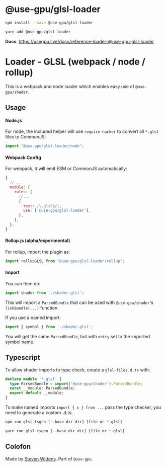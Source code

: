 # @use-gpu/glsl-loader

```sh
npm install --save @use-gpu/glsl-loader
```

```sh
yarn add @use-gpu/glsl-loader
```

**Docs**: https://usegpu.live/docs/reference-loader-@use-gpu-glsl-loader

# Loader - GLSL (webpack / node / rollup)

This is a webpack and node loader which enables easy use of `@use-gpu/shader`.

## Usage

#### Node.js

For node, the included helper will use `require-hacker` to convert all `*.glsl` files to CommonJS:

```js
import "@use-gpu/glsl-loader/node";
```

#### Webpack Config

For webpack, it will emit ESM or CommonJS automatically:

```js
{
  // ...
  module: {
    rules: [
      //...
      {
        test: /\.glsl$/i,
        use: ['@use-gpu/glsl-loader'],
      },
    ],
  },
}
```

#### Rollup.js (alpha/experimental)

For rollup, import the plugin as:

```js
import rollupGLSL from "@use-gpu/glsl-loader/rollup";
```

#### Import

You can then do:

```js
import shader from './shader.glsl';
```

This will import a `ParsedBundle` that can be used with `@use-gpu/shader`'s `linkBundle(...)` function.

If you use a named import:
```js
import { symbol } from './shader.glsl';
```

You will get the same `ParsedBundle`, but with `entry` set to the imported symbol name.

## Typescript

To allow shader imports to type check, create a `glsl-files.d.ts` with:

```ts
declare module '*.glsl' {
  type ParsedBundle = import('@use-gpu/shader').ParsedBundle;
  const __module: ParsedBundle;
  export default __module;
}
```

To make named imports `import { x } from ...` pass the type checker, you need to generate a custom .d.ts:

```sh
npm run glsl-tsgen [--base-dir dir] [file or *.glsl]
```

```sh
yarn run glsl-tsgen [--base-dir dir] [file or *.glsl]
```

## Colofon

Made by [Steven Wittens](https://acko.net). Part of `@use-gpu`.

